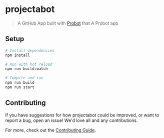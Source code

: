 # projectabot

> A GitHub App built with [Probot](https://github.com/probot/probot) that A Probot app

## Setup

```sh
# Install dependencies
npm install

# Run with hot reload
npm run build:watch

# Compile and run
npm run build
npm run start
```

## Contributing

If you have suggestions for how projectabot could be improved, or want to report a bug, open an issue! We'd love all and any contributions.

For more, check out the [Contributing Guide](CONTRIBUTING.md).
